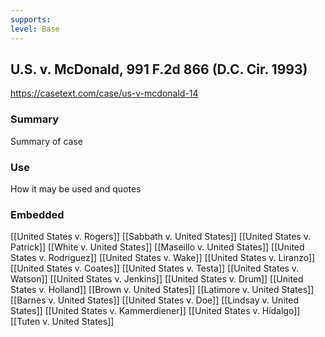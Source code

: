 ```yaml
---
supports: 
level: Base
---
```

## U.S. v. McDonald, 991 F.2d 866 (D.C. Cir. 1993)

https://casetext.com/case/us-v-mcdonald-14

### Summary

Summary of case

### Use

How it may be used and quotes

### Embedded

[[United States v. Rogers]]
[[Sabbath v. United States]]
[[United States v. Patrick]]
[[White v. United States]]
[[Maseillo v. United States]]
[[United States v. Rodriguez]]
[[United States v. Wake]]
[[United States v. Liranzo]]
[[United States v. Coates]]
[[United States v. Testa]]
[[United States v. Watson]]
[[United States v. Jenkins]]
[[United States v. Drum]]
[[United States v. Holland]]
[[Brown v. United States]]
[[Latimore v. United States]]
[[Barnes v. United States]]
[[United States v. Doe]]
[[Lindsay v. United States]]
[[United States v. Kammerdiener]]
[[United States v. Hidalgo]]
[[Tuten v. United States]]
